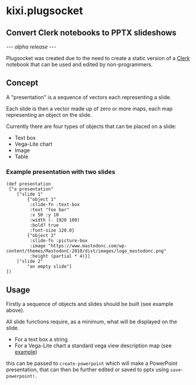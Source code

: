 # kixi.plugsocket
## Convert Clerk notebooks to PPTX slideshows

--- _alpha release_ ---

Plugsocket was created due to the need to create a static version of a [Clerk](https://github.com/nextjournal/clerk) notebook that can be used and edited by non-programmers.

## Concept

A "presentation" is a sequence of vectors each representing a slide.

Each slide is then a vector made up of zero or more maps, each map representing an object on the slide.

Currently there are four types of objects that can be placed on a slide:
* Text box
* Vega-Lite chart
* Image
* Table

### Example presentation with two slides

```
(def presentation
 ["a presentation"
    ["slide 1"
        {"object 1"
         :slide-fn :text-box
         :text "foo bar"
         :x 50 :y 10
         :width (- 1920 100)
         :bold? true
         :font-size 120.0}
        {"object 2"
         :slide-fn :picture-box
         :image "https://www.mastodonc.com/wp-content/themes/MastodonC-2018/dist/images/logo_mastodonc.png"
         :height (partial * 4)}]
    ["slide 2"
        "an empty slide"]
])
```

## Usage

Firstly a sequence of objects and slides should be built (see example above).

All slide functions require, as a minimum, what will be displayed on the slide.
* For a text box a string
* For a Vega-Lite chart a standard vega view description map (see [example]("./vega-lite-example.edn"))

this can be passed to `create-powerpoint` which will make a PowerPoint presentation, that can then be further edited or saved to pptx using `save-powerpoint!`.
